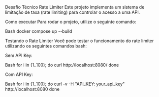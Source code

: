 Desafio Técnico Rate Limiter
Este projeto implementa um sistema de limitação de taxa (rate limiting) para controlar o acesso a uma API.

Como executar
Para rodar o projeto, utilize o seguinte comando:

Bash
docker compose up --build


Testando o Rate Limiter
Você pode testar o funcionamento do rate limiter utilizando os seguintes comandos bash:

Sem API Key:

Bash
for i in {1..100}; do
  curl http://localhost:8080/
done


Com API Key:

Bash
for i in {1..100}; do
  curl -v -H "API_KEY: your_api_key" http://localhost:8080
done


